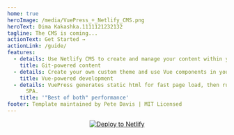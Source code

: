 ```yaml
---
home: true
heroImage: /media/VuePress_+_Netlify_CMS.png
heroText: Dima Kakashka.1111121232132
tagline: The CMS is coming...
actionText: Get Started →
actionLink: /guide/
features:
  - details: Use Netlify CMS to create and manage your content within your Git repo.
    title: Git-powered content
  - details: Create your own custom theme and use Vue components in your content.
    title: Vue-powered development
  - details: VuePress generates static html for fast page load, then runs as a slick
      SPA.
    title: '"Best of both" performance'
footer: Template maintained by Pete Davis | MIT Licensed
---
```

<a href="https://app.netlify.com/start/deploy?repository=https://github.com/p440davis/VuePress-with-Netlify-CMS&amp;stack=cms" style="display:block; text-align:center"><img src="https://www.netlify.com/img/deploy/button.svg" alt="Deploy to Netlify"></a>
